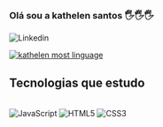 

### Olá sou a kathelen santos  🖐️🖐️🖐️

![Linkedin](https://img.shields.io/badge/LinkedIn-0077B5?style=for-the-badge&logo=linkedin&logoColor=white)

[![kathelen most linguage](https://github-readme-stats.vercel.app/api/top-langs/?username=kathelensantos&layout=donut)](https://github.com/anuraghazra/github-readme-stats)

## Tecnologias que  estudo

<div stule ="display: inline_block"><br/>
<div style="display: inline-block; text-align: center;">
  <img alt="JavaScript" src="https://img.shields.io/badge/JavaScript-F7DF1E?style=for-the-badge&logo=javascript&logoColor=black" />
 <img alt="HTML5" src="https://img.shields.io/badge/HTML5-E34F26?style=for-the-badge&logo=html5&logoColor=white" />
  <img alt="CSS3" src="https://img.shields.io/badge/CSS3-1572B6?style=for-the-badge&logo=css3&logoColor=white" />
</div>

</div>

